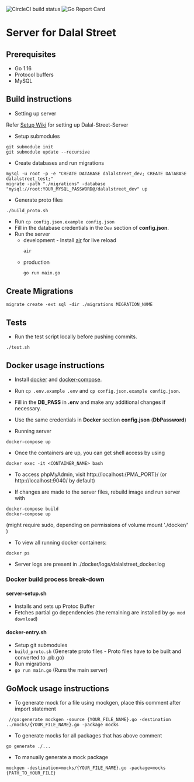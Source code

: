 ![CircleCI build status](https://circleci.com/gh/delta/dalal-street-server.png)
![Go Report Card](https://goreportcard.com/badge/github.com/delta/dalal-street-server)

# Server for Dalal Street

## Prerequisites

- Go 1.16
- Protocol buffers
- MySQL

## Build instructions

- Setting up server

Refer [Setup Wiki](https://github.com/delta/dalal-street-server/wiki/Setup-Docs) for setting up Dalal-Street-Server

- Setup submodules

```
git submodule init
git submodule update --recursive
```

- Create databases and run migrations

```
mysql -u root -p -e "CREATE DATABASE dalalstreet_dev; CREATE DATABASE dalalstreet_test;"
migrate -path "./migrations" -database "mysql://root:YOUR_MYSQL_PASSWORD@/dalalstreet_dev" up
```

- Generate proto files

```
./build_proto.sh
```

- Run `cp config.json.example config.json`
- Fill in the database credentials in the `Dev` section of **config.json**.
- Run the server
  - development - Install [air](https://github.com/cosmtrek/air) for live reload
    ```bash
    air
    ```
  - production
    ```bash
    go run main.go
    ```

## Create Migrations

```
migrate create -ext sql -dir ./migrations MIGRATION_NAME
```

## Tests

- Run the test script locally before pushing commits.

```
./test.sh
```

## Docker usage instructions

- Install [docker](https://docs.docker.com/engine/installation) and [docker-compose](https://docs.docker.com/compose/install).

- Run ```cp .env.example .env``` and ```cp config.json.example config.json```. 
- Fill in the  **DB_PASS** in **.env** and make any additional changes if necessary.
- Use the same credentials in **Docker** section **config.json** (**DbPassword**) 


- Running server

```
docker-compose up
```
- Once the containers are up, you can get shell access by using

```
docker exec -it <CONTAINER_NAME> bash
```

- To access phpMyAdmin, visit http://localhost:{PMA_PORT}/ (or http://localhost:9040/ by default)

- If changes are made to the server files, rebuild image and run server with
```
docker-compose build
docker-compose up
```
(might require sudo, depending on permissions of volume mount './docker/' )


- To view all running docker containers:
```
docker ps
```

- Server logs are present in ./docker/logs/dalalstreet_docker.log



### Docker build process break-down


#### server-setup.sh
 - Installs and sets up Protoc Buffer
 - Fetches partial go dependencies (the remaining are installed by ```go mod download```)

#### docker-entry.sh
 - Setup git submodules
 - ```build_proto.sh``` (Generate proto files - Proto files have to be built and converted to .pb.go)
 - Run migrations
 - ```go run main.go``` (Runs the main server)



## GoMock usage instructions

- To generate mock for a file using mockgen, place this comment after import statement

```
 //go:generate mockgen -source {YOUR_FILE_NAME}.go -destination ../mocks/{YOUR_FILE_NAME}.go -package mocks
```

- To generate mocks for all packages that has above comment

```
go generate ./...

```

- To manually generate a mock package

```
mockgen -destination=mocks/{YOUR_FILE_NAME}.go -package=mocks {PATH_TO_YOUR_FILE}

```
